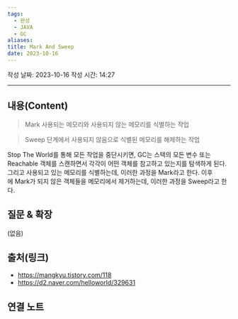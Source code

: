 ```yaml
---
tags:
  - 완성
  - JAVA
  - GC
aliases: 
title: Mark And Sweep
date: 2023-10-16
---
```

작성 날짜: 2023-10-16
작성 시간: 14:27


----
## 내용(Content)

> Mark
> 사용되는 메모리와 사용되지 않는 메모리를 식별하는 작업


> Sweep
> 단계에서 사용되지 않음으로 식별된 메모리를 해제하는 작업

Stop The World를 통해 모든 작업을 중단시키면, GC는 스택의 모든 변수 또는 Reachable 객체를 스캔하면서 각각이 어떤 객체를 참고하고 있는지를 탐색하게 된다. 그리고 사용되고 있는 메모리를 식별하는데, 이러한 과정을 Mark라고 한다. 이후에 Mark가 되지 않은 객체들을 메모리에서 제거하는데, 이러한 과정을 Sweep라고 한다.

## 질문 & 확장

(없음)

## 출처(링크)
- https://mangkyu.tistory.com/118
- https://d2.naver.com/helloworld/329631

## 연결 노트










